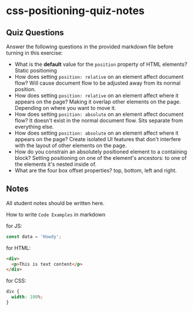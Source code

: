 # css-positioning-quiz-notes

## Quiz Questions

Answer the following questions in the provided markdown file before turning in this exercise:

- What is the **default** value for the `position` property of HTML elements?
  Static positioning
- How does setting `position: relative` on an element affect document flow?
  Will cause document flow to be adjusted away from its normal position.
- How does setting `position: relative` on an element affect where it appears on the page?
  Making it overlap other elements on the page. Depending on where you want to move it.
- How does setting `position: absolute` on an element affect document flow?
  It doesn't exist in the normal document flow. Sits separate from everything else.
- How does setting `position: absolute` on an element affect where it appears on the page?
  Create isolated UI features that don't interfere with the layout of other elements on the page.
- How do you constrain an absolutely positioned element to a containing block?
  Setting positioning on one of the element's ancestors: to one of the elements it's nested inside of.
- What are the four box offset properties?
  top, bottom, left and right.

## Notes

All student notes should be written here.

How to write `Code Examples` in markdown

for JS:

```javascript
const data = 'Howdy';
```

for HTML:

```html
<div>
  <p>This is text content</p>
</div>
```

for CSS:

```css
div {
  width: 100%;
}
```
